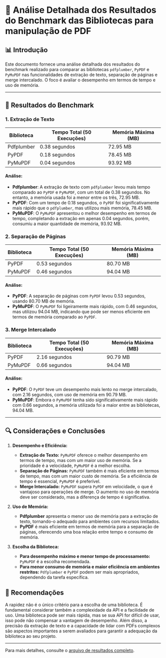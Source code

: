 # 🧪 Análise Detalhada dos Resultados do Benchmark das Bibliotecas para manipulação de PDF

## 📊 Introdução
Este documento fornece uma análise detalhada dos resultados do benchmark realizado para comparar as bibliotecas `pdfplumber`, `PyPDF` e `PyMuPDF` nas funcionalidades de extração de texto, separação de páginas e merge intercalado. O foco é avaliar o desempenho em termos de tempo e uso de memória.

---

## 🚀 Resultados do Benchmark

### 1. Extração de Texto

| Biblioteca   | Tempo Total (50 Execuções) | Memória Máxima (MB) |
|--------------|----------------------------|---------------------|
| Pdfplumber   | 0.38 segundos              | 72.95 MB            |
| PyPDF        | 0.18 segundos              | 78.45 MB            |
| PyMuPDF      | 0.04 segundos              | 93.92 MB            |

#### Análise:
- **Pdfplumber**: A extração de texto com `pdfplumber` levou mais tempo comparado ao `PyPDF` e `PyMuPDF`, com um total de 0.38 segundos. No entanto, a memória usada foi a menor entre os três, 72.95 MB.
- **PyPDF**: Com um tempo de 0.18 segundos, o `PyPDF` foi significativamente mais rápido que o `pdfplumber`, mas utilizou mais memória, 78.45 MB.
- **PyMuPDF**: O `PyMuPDF` apresentou o melhor desempenho em termos de tempo, completando a extração em apenas 0.04 segundos, porém, consumiu a maior quantidade de memória, 93.92 MB.

### 2. Separação de Páginas

| Biblioteca   | Tempo Total (50 Execuções) | Memória Máxima (MB) |
|--------------|-----------------------------|---------------------|
| PyPDF         | 0.53 segundos               | 80.70 MB            |
| PyMuPDF       | 0.46 segundos               | 94.04 MB            |

#### Análise:
- **PyPDF**: A separação de páginas com `PyPDF` levou 0.53 segundos, usando 80.70 MB de memória.
- **PyMuPDF**: O `PyMuPDF` foi ligeiramente mais rápido, com 0.46 segundos, mas utilizou 94.04 MB, indicando que pode ser menos eficiente em termos de memória comparado ao `PyPDF`.

### 3. Merge Intercalado

| Biblioteca   | Tempo Total (50 Execuções)  | Memória Máxima (MB) |
|--------------|-----------------------------|---------------------|
| PyPDF        | 2.16 segundos               | 90.79 MB            |
| PyMuPDF      | 0.66 segundos               | 94.04 MB            |

#### Análise:
- **PyPDF**: O `PyPDF` teve um desempenho mais lento no merge intercalado, com 2.16 segundos, com uso de memória em 90.79 MB.
- **PyMuPDF**: Embora o `PyMuPDF` tenha sido significativamente mais rápido com 0.66 segundos, a memória utilizada foi a maior entre as bibliotecas, 94.04 MB.

---

## 🔍 Considerações e Conclusões

1. **Desempenho e Eficiência:**
   - **Extração de Texto:** `PyMuPDF` oferece o melhor desempenho em termos de tempo, mas com um maior uso de memória. Se a prioridade é a velocidade, `PyMuPDF` é a melhor escolha.
   - **Separação de Páginas:** `PyMuPDF` também é mais eficiente em termos de tempo, mas com um maior custo de memória. Se a eficiência de tempo é essencial, `PyMuPDF` é preferível.
   - **Merge Intercalado:** `PyMuPDF` supera `PyPDF` em velocidade, o que é vantajoso para operações de merge. O aumento no uso de memória deve ser considerado, mas a diferença de tempo é significativa.

2. **Uso de Memória:**
   - **Pdfplumber** apresenta o menor uso de memória para a extração de texto, tornando-o adequado para ambientes com recursos limitados.
   - **PyPDF** é mais eficiente em termos de memória para a separação de páginas, oferecendo uma boa relação entre tempo e consumo de memória.

3. **Escolha da Biblioteca:**
   - **Para desempenho máximo e menor tempo de processamento:** `PyMuPDF` é a escolha recomendada.
   - **Para menor consumo de memória e maior eficiência em ambientes restritos:** `Pdfplumber` e `PyPDF` podem ser mais apropriados, dependendo da tarefa específica.

## 📝 Recomendações

A rapidez não é o único critério para a escolha de uma biblioteca. É fundamental considerar também a complexidade da API e a facilidade de uso. Uma biblioteca pode ser mais rápida, mas se sua API for difícil de usar, isso pode não compensar a vantagem de desempenho. Além disso, a precisão da extração de texto e a capacidade de lidar com PDFs complexos são aspectos importantes a serem avaliados para garantir a adequação da biblioteca ao seu projeto.



---

Para mais detalhes, consulte o [arquivo de resultados completo](results/benchmark_results.txt).
